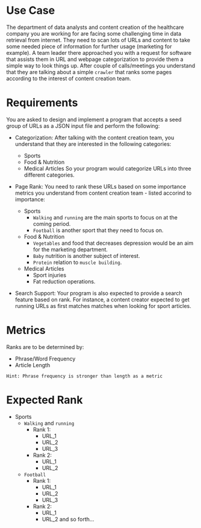 # Use Case

The department of data analysts and content creation of the healthcare company you are working for are facing some challenging time in data retrieval from internet.
They need to scan lots of URLs and content to take some needed piece of information for further usage (marketing for example).
A team leader there approached you with a request for software that assists them in URL and webpage categorization to provide them a simple way to look things up.
After couple of calls/meetings you understand that they are talking about a simple `crawler` that ranks some pages according to the interest of content creation team. 

# Requirements

You are asked to design and implement a program that accepts a seed group of URLs as a JSON input file and perform the following:
- Categorization: After talking with the content creation team, you understand that they are interested in the following categories:
    - Sports
    - Food & Nutrition
    - Medical Articles
So your program would categorize URLs into three different categories.    

- Page Rank: You need to rank these URLs based on some importance metrics you understand from content creation team - listed accorind to importance:
    - Sports
        - `Walking` and `running` are the main sports to focus on at the coming period.
        - `Football` is another sport that they need to focus on.
    - Food & Nutrition
        - `Vegetables` and food that decreases depression would be an aim for the marketing department.
        - `Baby` nutrition is another subject of interest.
        - `Protein` relation to `muscle building`. 
    - Medical Articles
        - Sport injuries
        - Fat reduction operations.
        
- Search Support: Your program is also expected to provide a search feature based on rank. For instance, a content creator expected to get running URLs as first matches matches when looking for sport articles.

# Metrics

Ranks are to be determined by:
- Phrase/Word Frequency
- Article Length

`Hint: Phrase frequency is stronger than length as a metric`

# Expected Rank

- Sports 
    - `Walking` and `running`
        - Rank 1:
            - URL_1
            - URL_2
            - URL_3
        - Rank 2:
            - URL_1
            - URL_2
    - `Football`
        - Rank 1:
            - URL_1
            - URL_2
            - URL_3
        - Rank 2:
            - URL_1
            - URL_2
    and so forth...